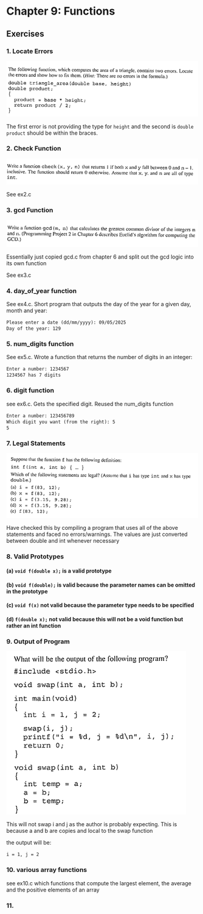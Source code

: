 # Chapter 9: Functions

## Exercises

### 1. Locate Errors
![alt text](<./Screenshots/ex1.png>)

The first error is not providing the type for `height` and the second is `double product` should be within the braces.

### 2. Check Function
![alt text](<./Screenshots/ex2.png>)

See ex2.c

### 3. gcd Function
![alt text](./Screenshots/ex3.png)

Essentially just copied gcd.c from chapter 6 and split out the gcd logic into its own function

See ex3.c

### 4. day_of_year function

See ex4.c. Short program that outputs the day of the year for a given day, month and year:

    Please enter a date (dd/mm/yyyy): 09/05/2025
    Day of the year: 129

### 5. num_digits function

See ex5.c. Wrote a function that returns the number of digits in an integer:

    Enter a number: 1234567
    1234567 has 7 digits

### 6. digit function

see ex6.c. Gets the specified digit. Reused the num_digits function

    Enter a number: 123456789
    Which digit you want (from the right): 5
    5

### 7. Legal Statements
![alt text](./Screenshots/ex7.png)

Have checked this by compiling a program that uses all of the above statements and faced no errors/warnings.
The values are just converted between double and int whenever necessary

### 8. Valid Prototypes

#### (a) `void f(double x);` is a valid prototype

#### (b) `void f(double);` is valid because the parameter names can be omitted in the prototype

#### (c) `void f(x)` not valid because the parameter type needs to be specified

#### (d) `f(double x);` not valid because this will not be a void function but rather an int function

### 9. Output of Program
![alt text](./Screenshots/ex9.png)

This will not swap i and j as the author is probably expecting. This is because a and b are copies and local to the swap function

the output will be:

    i = 1, j = 2

### 10. various array functions

see ex10.c which functions that compute the largest element, the average and the positive elements of an array

### 11. 